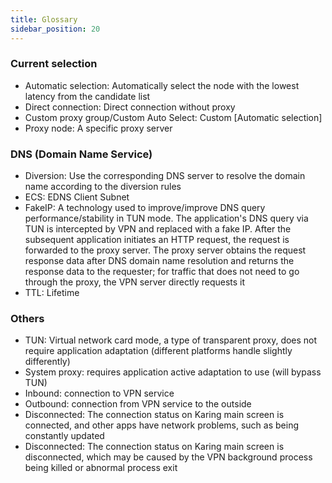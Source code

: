 ```yaml
---
title: Glossary
sidebar_position: 20
---
```


### Current selection
- Automatic selection: Automatically select the node with the lowest latency from the candidate list
- Direct connection: Direct connection without proxy
- Custom proxy group/Custom Auto Select: Custom [Automatic selection]
- Proxy node: A specific proxy server

### DNS (Domain Name Service)
- Diversion: Use the corresponding DNS server to resolve the domain name according to the diversion rules
- ECS: EDNS Client Subnet
- FakeIP: A technology used to improve/improve DNS query performance/stability in TUN mode. The application's DNS query via TUN is intercepted by VPN and replaced with a fake IP. After the subsequent application initiates an HTTP request, the request is forwarded to the proxy server. The proxy server obtains the request response data after DNS domain name resolution and returns the response data to the requester; for traffic that does not need to go through the proxy, the VPN server directly requests it
- TTL: Lifetime

### Others
- TUN: Virtual network card mode, a type of transparent proxy, does not require application adaptation (different platforms handle slightly differently)
- System proxy: requires application active adaptation to use (will bypass TUN)
- Inbound: connection to VPN service
- Outbound: connection from VPN service to the outside
- Disconnected: The connection status on Karing main screen is connected, and other apps have network problems, such as being constantly updated
- Disconnected: The connection status on Karing main screen is disconnected, which may be caused by the VPN background process being killed or abnormal process exit